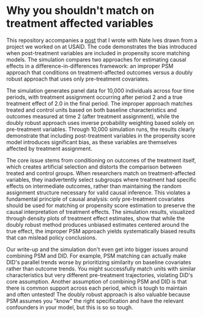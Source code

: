 # Why you shouldn't match on treatment affected variables

This repository accompanies a [post](https://www.linkedin.com/pulse/simulation-did-psm-nate-ives-83are/?trackingId=aI%2BVnMr5Sh%2Btt6bzd9H0Tg%3D%3D) that I wrote with Nate Ives drawn from a project we worked on at USAID. The code demonstrates the bias introduced when post-treatment variables are included in propensity score matching models. The simulation compares two approaches for estimating causal effects in a difference-in-differences framework: an improper PSM approach that conditions on treatment-affected outcomes versus a doubly robust approach that uses only pre-treatment covariates.

The simulation generates panel data for 10,000 individuals across four time periods, with treatment assignment occurring after period 2 and a true treatment effect of 2.0 in the final period. The improper approach matches treated and control units based on both baseline characteristics and outcomes measured at time 2 (after treatment assignment), while the doubly robust approach uses inverse probability weighting based solely on pre-treatment variables. Through 10,000 simulation runs, the results clearly demonstrate that including post-treatment variables in the propensity score model introduces significant bias, as these variables are themselves affected by treatment assignment.

The core issue stems from conditioning on outcomes of the treatment itself, which creates artificial selection and distorts the comparison between treated and control groups. When researchers match on treatment-affected variables, they inadvertently select subgroups where treatment had specific effects on intermediate outcomes, rather than maintaining the random assignment structure necessary for valid causal inference. This violates a fundamental principle of causal analysis: only pre-treatment covariates should be used for matching or propensity score estimation to preserve the causal interpretation of treatment effects. The simulation results, visualized through density plots of treatment effect estimates, show that while the doubly robust method produces unbiased estimates centered around the true effect, the improper PSM approach yields systematically biased results that can mislead policy conclusions.

Our write-up and the simulation don't even get into bigger issues around combining PSM and DID. For example, PSM matching can actually make DID's parallel trends worse by prioritizing similarity on baseline covariates rather than outcome trends. You might successfully match units with similar characteristics but very different pre-treatment trajectories, violating DiD's core assumption. Another assumption of combining PSM and DID is that there is common support across each period, which is tough to maintain and often untested! The doubly robust approach is also valuable because PSM assumes you "know" the right specification and have the relevant confounders in your model, but this is so so tough. 
